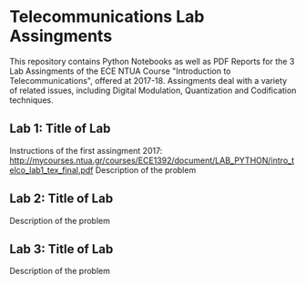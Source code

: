 # Telecommunications Lab Assingments
This repository contains Python Notebooks as well as PDF Reports for the 3 Lab Assingments of the ECE NTUA Course "Introduction to Telecommunications", offered at 2017-18. Assingments deal with a variety of related issues, including Digital Modulation, Quantization and Codification techniques.

## Lab 1: Title of Lab
Instructions of the first assingment 2017: http://mycourses.ntua.gr/courses/ECE1392/document/LAB_PYTHON/intro_telco_lab1_tex_final.pdf
Description of the problem

## Lab 2: Title of Lab
Description of the problem

## Lab 3: Title of Lab
Description of the problem
